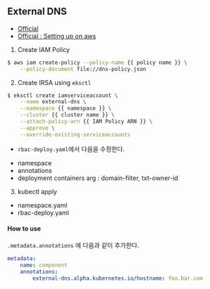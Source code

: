 ## External DNS
* [Official](https://github.com/kubernetes-sigs/external-dns)
* [Official : Setting up on aws](https://github.com/kubernetes-sigs/external-dns/blob/master/docs/tutorials/aws.md)

1. Create IAM Policy
```bash
$ aws iam create-policy --policy-name {{ policy name }} \
    --policy-document file://dns-policy.json
```

2. Create IRSA using `eksctl`
```bash
$ eksctl create iamserviceaccount \
    --name external-dns \
    --namespace {{ namespace }} \
    --cluster {{ cluster name }} \
    --attach-policy-arn {{ IAM Policy ARN }} \
    --approve \
    --override-existing-serviceaccounts
```
* `rbac-deploy.yaml`에서 다음을 수정한다.
- namespace
- annotations
- deployment containers arg : domain-filter, txt-owner-id

3. kubectl apply
- namespace.yaml
- rbac-deploy.yaml

#### How to use
`.metadata.annotations` 에 다음과 같이 추가한다.

```yaml
metadata:
    name: component
    annotations:
        external-dns.alpha.kubernetes.io/hostname: foo.bar.com
```